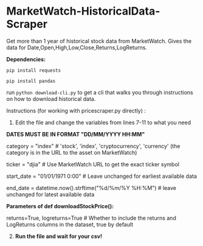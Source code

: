 # MarketWatch-HistoricalData-Scraper
Get more than 1 year of historical stock data from MarketWatch. Gives the data for Date,Open,High,Low,Close,Returns,LogReturns.

**Dependencies:**

`pip install requests`

`pip install pandas`

run `python download-cli.py` to get a cli that walks you through instructions on how to download historical data.

Instructions (for working with pricescraper.py directly) :
1. Edit the file and change the variables from lines 7-11 to what you need

**DATES MUST BE IN FORMAT "DD/MM/YYYY HH:MM"**

category = "index"  # 'stock', 'index', 'cryptocurrency', 'currency' (the category is in the URL to the asset on MarketWatch)

ticker = "djia"  # Use MarketWatch URL to get the exact ticker symbol

start_date = "01/01/1971 0:00"  # Leave unchanged for earliest available data

end_date = datetime.now().strftime("%d/%m/%Y %H:%M")  # leave unchanged for latest available data

**Parameters of def downloadStockPrice():**

returns=True, logreturns=True # Whether to include the returns and LogReturns columns in the dataset, true by default

2. **Run the file and wait for your csv!**
